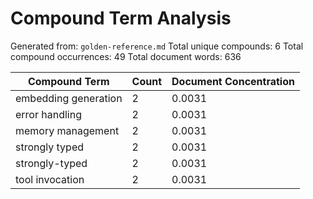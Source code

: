 # Compound Term Analysis

Generated from: `golden-reference.md`
Total unique compounds: 6
Total compound occurrences: 49
Total document words: 636

| Compound Term | Count | Document Concentration |
|---------------|-------|------------------------|
| embedding generation | 2 | 0.0031 |
| error handling | 2 | 0.0031 |
| memory management | 2 | 0.0031 |
| strongly typed | 2 | 0.0031 |
| strongly-typed | 2 | 0.0031 |
| tool invocation | 2 | 0.0031 |
